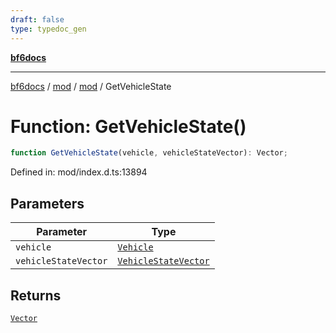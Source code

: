 ```yaml
---
draft: false
type: typedoc_gen
---
```


[**bf6docs**](../../../_index.md)

***

[bf6docs](../../../_index.md) / [mod](../../_index.md) / [mod](../_index.md) / GetVehicleState

# Function: GetVehicleState()

```ts
function GetVehicleState(vehicle, vehicleStateVector): Vector;
```

Defined in: mod/index.d.ts:13894

## Parameters

| Parameter | Type |
| ------ | ------ |
| `vehicle` | [`Vehicle`](../Vehicle/_index.md) |
| `vehicleStateVector` | [`VehicleStateVector`](../VehicleStateVector/_index.md) |

## Returns

[`Vector`](../Vector/_index.md)
